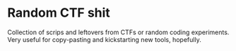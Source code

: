 # Random CTF shit

Collection of scrips and leftovers from CTFs or random coding experiments.
Very useful for copy-pasting and kickstarting new tools, hopefully.

